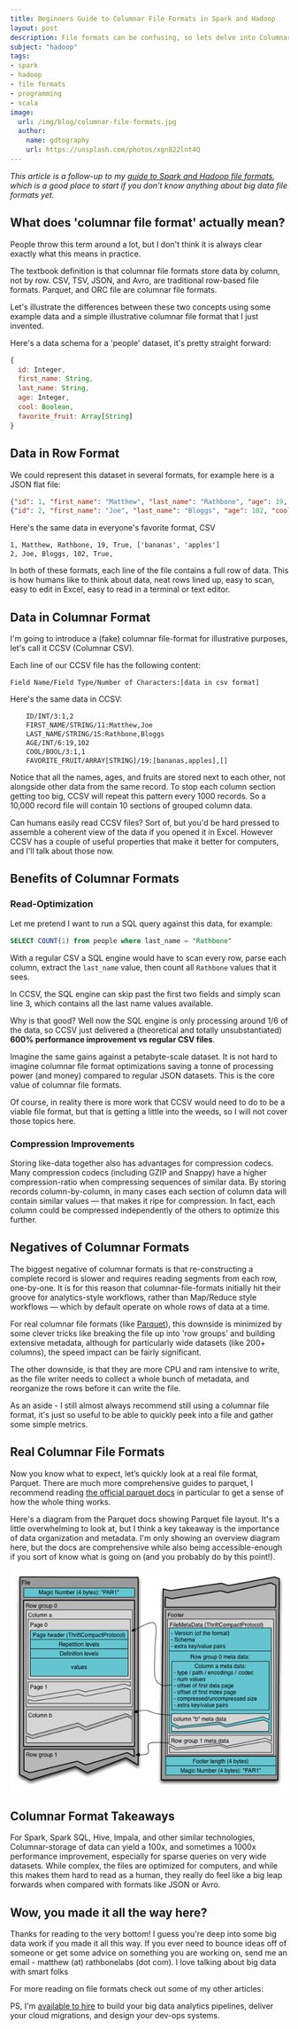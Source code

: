 ```yaml
---
title: Beginners Guide to Columnar File Formats in Spark and Hadoop
layout: post
description: File formats can be confusing, so lets delve into Columnar file formats (like Parquet) and explain why they're different to regular formats (like CSV, JSON, or Avro)
subject: "hadoop"
tags:
- spark
- hadoop
- file formats
- programming
- scala
image:
  url: /img/blog/columnar-file-formats.jpg
  author:
    name: gdtography
    url: https://unsplash.com/photos/xgn822lnt4Q
---
```


*This article is a follow-up to my [guide to Spark and Hadoop file formats](https://blog.matthewrathbone.com/2016/09/01/a-beginners-guide-to-hadoop-storage-formats.html), which is a good place to start if you don't know anything about big data file formats yet.*

## What does 'columnar file format' actually mean?

People throw this term around a lot, but I don't think it is always clear exactly what this means in practice.

The textbook definition is that columnar file formats store data by column, not by row. CSV, TSV, JSON, and Avro, are traditional row-based file formats. Parquet, and ORC file are columnar file formats.

Let's illustrate the differences between these two concepts using some example data and a simple illustrative columnar file format that I just invented.

Here's a data schema for a 'people' dataset, it's pretty straight forward:

```javascript
{
  id: Integer,
  first_name: String,
  last_name: String,
  age: Integer,
  cool: Boolean,
  favorite_fruit: Array[String]
}
```

## Data in Row Format

We could represent this dataset in several formats, for example here is a JSON flat file:

```json
{"id": 1, "first_name": "Matthew", "last_name": "Rathbone", "age": 19, "cool": true, "favorite_fruit": ["bananas", "apples"]}
{"id": 2, "first_name": "Joe", "last_name": "Bloggs", "age": 102, "cool": true, "favorite_fruit": null}
```

Here's the same data in everyone's favorite format, CSV
```csv
1, Matthew, Rathbone, 19, True, ['bananas', 'apples']
2, Joe, Bloggs, 102, True,
```

In both of these formats, each line of the file contains a full row of data. This is how humans like to think about data, neat rows lined up, easy to scan, easy to edit in Excel, easy to read in a terminal or text editor.

## Data in Columnar Format

I'm going to introduce a (fake) columnar file-format for illustrative purposes, let's call it CCSV (Columnar CSV).

Each line of our CCSV file has the following content:

```
Field Name/Field Type/Number of Characters:[data in csv format]
```

Here's the same data in CCSV:

```csv
    ID/INT/3:1,2
    FIRST_NAME/STRING/11:Matthew,Joe
    LAST_NAME/STRING/15:Rathbone,Bloggs
    AGE/INT/6:19,102
    COOL/BOOL/3:1,1
    FAVORITE_FRUIT/ARRAY[STRING]/19:[bananas,apples],[]
```

Notice that all the names, ages, and fruits are stored next to each other, not alongside other data from the same record. To stop each column section getting too big, CCSV will repeat this pattern every 1000 records. So a 10,000 record file will contain 10 sections of grouped column data.

Can humans easily read CCSV files? Sort of, but you'd be hard pressed to assemble a coherent view of the data if you opened it in Excel. However CCSV has a couple of useful properties that make it better for computers, and I'll talk about those now.

## Benefits of Columnar Formats

### Read-Optimization

Let me pretend I want to run a SQL query against this data, for example:

```sql
SELECT COUNT(1) from people where last_name = "Rathbone"
```

With a regular CSV a SQL engine would have to scan every row, parse each column, extract the `last_name` value, then count all `Rathbone` values that it sees.

In CCSV, the SQL engine can skip past the first two fields and simply scan line 3, which contains all the last name values available.

Why is that good? Well now the SQL engine is only processing around 1/6 of the data, so CCSV just delivered a (theoretical and totally unsubstantiated) **600% performance improvement vs regular CSV files**.

Imagine the same gains against a petabyte-scale dataset. It is not hard to imagine columnar file format optimizations saving a tonne of processing power (and money) compared to regular JSON datasets. This is the core value of columnar file formats.

Of course, in reality there is more work that CCSV would need to do to be a viable file format, but that is getting a little into the weeds, so I will not cover those topics here.

### Compression Improvements

Storing like-data together also has advantages for compression codecs. Many compression codecs (including GZIP and Snappy) have a higher compression-ratio when compressing sequences of similar data. By storing records column-by-column, in many cases each section of column data will contain similar values — that makes it ripe for compression. In fact, each column could be compressed independently of the others to optimize this further.

## Negatives of Columnar Formats

The biggest negative of columnar formats is that re-constructing a complete record is slower and requires reading segments from each row, one-by-one. It is for this reason that columnar-file-formats initially hit their groove for analytics-style workflows, rather than Map/Reduce style workflows — which by default operate on whole rows of data at a time.

For real columnar file formats (like [Parquet](http://parquet.apache.org/)), this downside is minimized by some clever tricks like breaking the file up into 'row groups' and building extensive metadata, although for particularly wide datasets (like 200+ columns), the speed impact can be fairly significant.

The other downside, is that they are more CPU and ram intensive to write, as the file writer needs to collect a whole bunch of metadata, and reorganize the rows before it can write the file.

As an aside - I still almost always recommend still using a columnar file format, it's just so useful to be able to quickly peek into a file and gather some simple metrics.

## Real Columnar File Formats

Now you know what to expect, let’s quickly look at a real file format, Parquet. There are much more comprehensive guides to parquet, I recommend reading [the official parquet docs](https://parquet.apache.org/documentation/latest/) in particular to get a sense of how the whole thing works.

Here's a diagram from the Parquet docs showing Parquet file layout. It's a little overwhelming to look at, but I think a key takeaway is the importance of data organization and metadata. I'm only showing an overview diagram here, but the docs are comprehensive while also being accessible-enough if you sort of know what is going on (and you probably do by this point!).

![Parquet File Layout Diagram](/img/blog/parquet-diagram.gif)

## Columnar Format Takeaways

For Spark, Spark SQL, Hive, Impala, and other similar technologies, Columnar-storage of data can yield a 100x, and sometimes a 1000x performance improvement, especially for sparse queries on very wide datasets. While complex, the files are optimized for computers, and while this makes them hard to read as a human, they really do feel like a big leap forwards when compared with formats like JSON or Avro.

## Wow, you made it all the way here?

Thanks for reading to the very bottom! I guess you're deep into some big data work if you made it all this way. If you ever need to bounce ideas off of someone or get some advice on something you are working on, send me an email - matthew (at) rathbonelabs (dot com). I love talking about big data with smart folks

For more reading on file formats check out some of my other articles:

PS, I'm [available to hire](https://rathbonelabs.com) to build your big data analytics pipelines, deliver your cloud migrations, and design your dev-ops systems.
